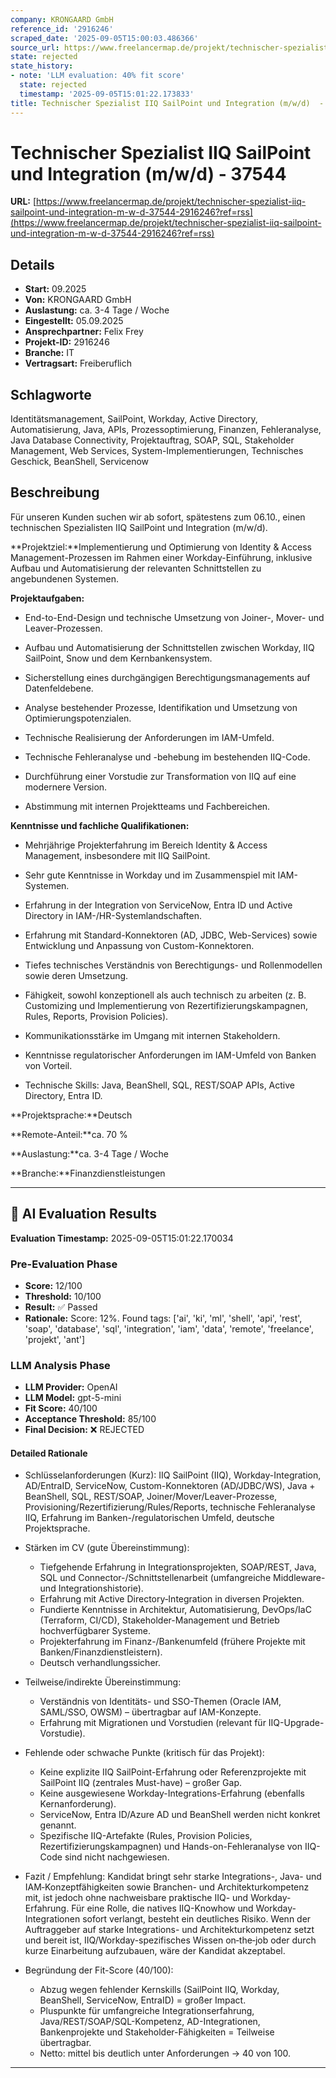 ```yaml
---
company: KRONGAARD GmbH
reference_id: '2916246'
scraped_date: '2025-09-05T15:00:03.486366'
source_url: https://www.freelancermap.de/projekt/technischer-spezialist-iiq-sailpoint-und-integration-m-w-d-37544-2916246?ref=rss
state: rejected
state_history:
- note: 'LLM evaluation: 40% fit score'
  state: rejected
  timestamp: '2025-09-05T15:01:22.173833'
title: Technischer Spezialist IIQ SailPoint und Integration (m/w/d)  - 37544
---
```



# Technischer Spezialist IIQ SailPoint und Integration (m/w/d)  - 37544
**URL:** [https://www.freelancermap.de/projekt/technischer-spezialist-iiq-sailpoint-und-integration-m-w-d-37544-2916246?ref=rss](https://www.freelancermap.de/projekt/technischer-spezialist-iiq-sailpoint-und-integration-m-w-d-37544-2916246?ref=rss)
## Details
- **Start:** 09.2025
- **Von:** KRONGAARD GmbH
- **Auslastung:** ca. 3-4 Tage / Woche
- **Eingestellt:** 05.09.2025
- **Ansprechpartner:** Felix Frey
- **Projekt-ID:** 2916246
- **Branche:** IT
- **Vertragsart:** Freiberuflich

## Schlagworte
Identitätsmanagement, SailPoint, Workday, Active Directory, Automatisierung, Java, APIs, Prozessoptimierung, Finanzen, Fehleranalyse, Java Database Connectivity, Projektauftrag, SOAP, SQL, Stakeholder Management, Web Services, System-Implementierungen, Technisches Geschick, BeanShell, Servicenow

## Beschreibung
Für unseren Kunden suchen wir ab sofort, spätestens zum 06.10., einen technischen Spezialisten IIQ SailPoint und Integration (m/w/d).

**Projektziel:**Implementierung und Optimierung von Identity & Access Management-Prozessen im Rahmen einer Workday-Einführung, inklusive Aufbau und Automatisierung der relevanten Schnittstellen zu angebundenen Systemen.

**Projektaufgaben:**

- End-to-End-Design und technische Umsetzung von Joiner-, Mover- und Leaver-Prozessen.

- Aufbau und Automatisierung der Schnittstellen zwischen Workday, IIQ SailPoint, Snow und dem Kernbankensystem.

- Sicherstellung eines durchgängigen Berechtigungsmanagements auf Datenfeldebene.

- Analyse bestehender Prozesse, Identifikation und Umsetzung von Optimierungspotenzialen.

- Technische Realisierung der Anforderungen im IAM-Umfeld.

- Technische Fehleranalyse und -behebung im bestehenden IIQ-Code.

- Durchführung einer Vorstudie zur Transformation von IIQ auf eine modernere Version.

- Abstimmung mit internen Projektteams und Fachbereichen.

**Kenntnisse und fachliche Qualifikationen:**

- Mehrjährige Projekterfahrung im Bereich Identity & Access Management, insbesondere mit IIQ SailPoint.

- Sehr gute Kenntnisse in Workday und im Zusammenspiel mit IAM-Systemen.

- Erfahrung in der Integration von ServiceNow, Entra ID und Active Directory in IAM-/HR-Systemlandschaften.

- Erfahrung mit Standard-Konnektoren (AD, JDBC, Web-Services) sowie Entwicklung und Anpassung von Custom-Konnektoren.

- Tiefes technisches Verständnis von Berechtigungs- und Rollenmodellen sowie deren Umsetzung.

- Fähigkeit, sowohl konzeptionell als auch technisch zu arbeiten (z. B. Customizing und Implementierung von Rezertifizierungskampagnen, Rules, Reports, Provision Policies).

- Kommunikationsstärke im Umgang mit internen Stakeholdern.

- Kenntnisse regulatorischer Anforderungen im IAM-Umfeld von Banken von Vorteil.

- Technische Skills: Java, BeanShell, SQL, REST/SOAP APIs, Active Directory, Entra ID.

**Projektsprache:**Deutsch

**Remote-Anteil:**ca. 70 %

**Auslastung:**ca. 3-4 Tage / Woche

**Branche:**Finanzdienstleistungen

---

## 🤖 AI Evaluation Results

**Evaluation Timestamp:** 2025-09-05T15:01:22.170034

### Pre-Evaluation Phase
- **Score:** 12/100
- **Threshold:** 10/100
- **Result:** ✅ Passed
- **Rationale:** Score: 12%. Found tags: ['ai', 'ki', 'ml', 'shell', 'api', 'rest', 'soap', 'database', 'sql', 'integration', 'iam', 'data', 'remote', 'freelance', 'projekt', 'ant']

### LLM Analysis Phase
- **LLM Provider:** OpenAI
- **LLM Model:** gpt-5-mini
- **Fit Score:** 40/100
- **Acceptance Threshold:** 85/100
- **Final Decision:** ❌ REJECTED

#### Detailed Rationale
- Schlüsselanforderungen (Kurz): IIQ SailPoint (IIQ), Workday-Integration, AD/EntraID, ServiceNow, Custom-Konnektoren (AD/JDBC/WS), Java + BeanShell, SQL, REST/SOAP, Joiner/Mover/Leaver-Prozesse, Provisioning/Rezertifizierung/Rules/Reports, technische Fehleranalyse IIQ, Erfahrung im Banken-/regulatorischen Umfeld, deutsche Projektsprache.

- Stärken im CV (gute Übereinstimmung):
  - Tiefgehende Erfahrung in Integrationsprojekten, SOAP/REST, Java, SQL und Connector-/Schnittstellenarbeit (umfangreiche Middleware- und Integrationshistorie).
  - Erfahrung mit Active Directory‑Integration in diversen Projekten.
  - Fundierte Kenntnisse in Architektur, Automatisierung, DevOps/IaC (Terraform, CI/CD), Stakeholder-Management und Betrieb hochverfügbarer Systeme.
  - Projekterfahrung im Finanz-/Bankenumfeld (frühere Projekte mit Banken/Finanzdienstleistern).
  - Deutsch verhandlungssicher.

- Teilweise/indirekte Übereinstimmung:
  - Verständnis von Identitäts- und SSO-Themen (Oracle IAM, SAML/SSO, OWSM) – übertragbar auf IAM-Konzepte.
  - Erfahrung mit Migrationen und Vorstudien (relevant für IIQ-Upgrade-Vorstudie).

- Fehlende oder schwache Punkte (kritisch für das Projekt):
  - Keine explizite IIQ SailPoint-Erfahrung oder Referenzprojekte mit SailPoint IIQ (zentrales Must-have) – großer Gap.
  - Keine ausgewiesene Workday-Integrations-Erfahrung (ebenfalls Kernanforderung).
  - ServiceNow, Entra ID/Azure AD und BeanShell werden nicht konkret genannt.
  - Spezifische IIQ-Artefakte (Rules, Provision Policies, Rezertifizierungskampagnen) und Hands-on-Fehleranalyse von IIQ-Code sind nicht nachgewiesen.

- Fazit / Empfehlung: Kandidat bringt sehr starke Integrations-, Java- und IAM‑Konzeptfähigkeiten sowie Branchen- und Architekturkompetenz mit, ist jedoch ohne nachweisbare praktische IIQ- und Workday-Erfahrung. Für eine Rolle, die natives IIQ-Knowhow und Workday-Integrationen sofort verlangt, besteht ein deutliches Risiko. Wenn der Auftraggeber auf starke Integrations- und Architekturkompetenz setzt und bereit ist, IIQ/Workday-spezifisches Wissen on‑the‑job oder durch kurze Einarbeitung aufzubauen, wäre der Kandidat akzeptabel.

- Begründung der Fit-Score (40/100):
  - Abzug wegen fehlender Kernskills (SailPoint IIQ, Workday, BeanShell, ServiceNow, EntraID) = großer Impact.
  - Pluspunkte für umfangreiche Integrationserfahrung, Java/REST/SOAP/SQL-Kompetenz, AD-Integrationen, Bankenprojekte und Stakeholder-Fähigkeiten = Teilweise übertragbar.
  - Netto: mittel bis deutlich unter Anforderungen → 40 von 100.

---

